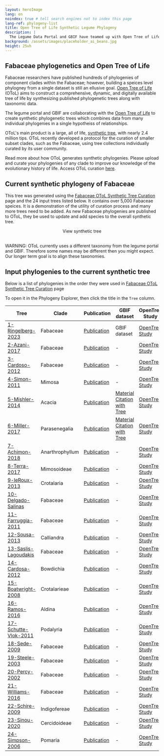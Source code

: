 ```yaml
---
layout: heroImage
lang: en
noindex: true # tell search engines not to index this page
lang-ref: phylogeny-list
title: Open Tree of Life Synthetic Legume Phylogeny
description: |
  The Legume Data Portal and GBIF have teamed up with Open Tree of Life (OToL) to create a curated synthetic phylogeny of the legume family. 
background: /assets/images/placeholder_ai_beans.jpg
height: 25vh
---
```


## Fabaceae phylogenetics and Open Tree of Life

Fabaceae researchers have published hundreds of phylogenies of component clades within the Fabaceae; however, building a speices level phylogney from a single dataset is still an ellusive goal. [Open Tree of Life](https://tree.opentreeoflife.org/about/open-tree-of-life) (OToL) aims to construct a comprehensive, dynamic, and digitally available tree of life by synthesizing published phylogenetic trees along with taxonomic data.

The legume portal and GBIF are collaborating with the [Open Tree of Life](https://tree.opentreeoflife.org/about/open-tree-of-life) to create synthetic phylogenetic trees which combines data from many individual phylogenies in a single hypotheiss of relationships.

OToL's main product is a large, all of life, [synthetic tree](https://tree.opentreeoflife.org/opentree/argus/opentree14.7@ott93302), with nearly 2.4 million tips. OToL recently developed a protocol for the curation of smaller subset clades, such as the Fabaceae, using tree collections individually curated by its user community.

Read more about how OToL generates synthetic phylogenies. Please upload and curate your phylogenies of any clade to improve our knowledge of the evolutionary history of life. Access OToL curation [here](https://tree.opentreeoflife.org/curator).

## Current synthetic phylogeny of Fabaceae

This tree was generated using the [Fabaceae OToL Synthetic Tree Curation](https://tree.opentreeoflife.org/curator/collection/view/acaciamulga/fabaceae) page and the 24 input trees listed below. It contains over 5,000 Fabaceae speices. It is a demonstration of the utility of curation process and many more trees need to be added.  As new Fabaceae phylogenies are published to OToL, they be used to update and add species to the overall synthetic tree.

<div class="feature-cta" align="center"><a href="/phylogeny/explore?tree=OToL-synthetic-tree" class="button is-primary" style="text-decoration: none;" >View synthetic tree</a></div>
<br />

WARNING: OToL currently uses a different taxonomy from the legume portal and GBIF.  Therefore some names may be different then you might expect. Our longer term goal is to align these taxonomies.

## Input phylogenies to the current synthetic tree 
Below is a list of phylogenies in the order they were used in [Fabaceae OToL Synthetic Tree Curation](https://tree.opentreeoflife.org/curator/collection/view/acaciamulga/fabaceae) page

To open it in the Phylogeny Explorer, then click the title in the `Tree` column. 

Tree         | Clade              | Publication     | GBIF dataset  |   OpenTree Study
-------------|------------------- |------------     |-------------  |--------------- 
[1-Ringelberg-2023](../explore?tree=1-Ringelberg-2023) | Fabaceae | [Publication](https://www.science.org/doi/10.1126/sciadv.ade4954)     | GBIF dataset          |   [OpenTree Study](https://tree.opentreeoflife.org/curator/study/view/ot_2227/?tab=home)
[2-Azani-2017](../explore?tree=2-Azani-2017) | Fabaceae | [Publication](https://onlinelibrary.wiley.com/doi/abs/10.12705/661.3)    | -          |   [OpenTree Study](https://tree.opentreeoflife.org/curator/study/view/ot_1050/?tab=home)
[3-Cardoso-2012](../explore?tree=3-Cardoso-2012) | Fabaceae | [Publication](https://bsapubs.onlinelibrary.wiley.com/doi/full/10.3732/ajb.1200380)     | -          |   [OpenTree Study](https://tree.opentreeoflife.org/curator/study/view/pg_2057/?tab=home)
[4-Simon-2011](../explore?tree=4-Simon-2011) | Mimosa | [Publication](https://bsapubs.onlinelibrary.wiley.com/doi/full/10.3732/ajb.1000520)     | -          |   [OpenTree Study](https://tree.opentreeoflife.org/curator/study/view/pg_293/?tab=home)
[5-Mishler-2014](../explore?tree=5-Mishler-2014) | Acacia | [Publication](https://www.nature.com/articles/ncomms5473)     | [Material Citation with Tree](https://www.gbif-uat.org/dataset/835f3657-083c-44f8-b9d7-e150e3037ca1)          |   [OpenTree Study](https://tree.opentreeoflife.org/curator/study/view/ot_303/?tab=home)
[6-Miller-2017](../explore?tree=6-Miller-2017) | Parasenegalia  | [Publication](https://doi.org/10.1600/036364417X696140)     | [Material Citation with Tree](https://www.gbif-uat.org/dataset/4e14c059-73f7-4a92-8e93-a425c3f8a8f7)   |   [OpenTree Study](https://tree.opentreeoflife.org/curator/study/view/ot_1229/?tab=home)
[7-Achimon-2018](../explore?tree=7-Achimon-2018) | Anarthrophyllum | [Publication](https://link.springer.com/article/10.1007/s13127-017-0355-1)     | -          |   [OpenTree Study](https://tree.opentreeoflife.org/curator/study/view/ot_1228/?tab=home)
[8-Terra-2017](../explore?tree=8-Terra-2018) | Mimosoideae | [Publication](https://doi.org/10.1600/036364417X696122)     | -         |   [OpenTree Study](https://tree.opentreeoflife.org/curator/study/view/ot_1881/?tab=home)
[9-leRoux-2013](../explore?tree=9-leRoux-2013) | Crotalaria | [Publication](https://doi.org/10.1600/036364413X670296)     | -  |   [OpenTree Study](https://tree.opentreeoflife.org/curator/study/view/pg_2051/?tab=home)
[10-Delgado-Salinas](../explore?tree=10-Delgado-Salinas) | Fabaceae | [Publication](https://bsapubs.onlinelibrary.wiley.com/doi/10.3732/ajb.1100069)     | -          |   [OpenTree Study](https://tree.opentreeoflife.org/curator/study/view/pg_548/?tab=home)
[11-Farruggia-2011](../explore?tree=11-Farruggia-2011) | Fabaceae | [Publication](https://link.springer.com/article/10.1007/s12228-011-9189-x)     | -          |   [OpenTree Study](https://tree.opentreeoflife.org/curator/study/view/pg_590/?tab=home)
[12-Sousa-2013](../explore?tree=12-Sousa-2013) | Calliandra | [Publication](https://tree.opentreeoflife.org/curator/study/view/pg_2912/?tab=home)     | -          |   [OpenTree Study](https://onlinelibrary.wiley.com/doi/abs/10.12705/626.2)
[13-Saslis-Lagoudakis](../explore?tree=13-Saslis-Lagoudakis) | Fabaceae | [Publication](https://bsapubs.onlinelibrary.wiley.com/doi/full/10.3732/ajb.0800101)     | -          |   [OpenTree Study](https://tree.opentreeoflife.org/curator/study/view/pg_1862/?tab=home)
[14-Cardosa-2012](../explore?tree=14-Cardosa-2012) | Bowdichia | [Publication](https://www.ingentaconnect.com/content/iapt/tax/2012/00000061/00000005/art00012)     | -          |   [OpenTree Study](https://tree.opentreeoflife.org/curator/study/view/pg_2055/?tab=home)
[15-Boatwright-2008](../explore?tree=15-Boatwright-2008) | Crotalarieae | [Publication](https://www.ingentaconnect.com/content/aspt/sb/2008/00000033/00000004/art00013)     | -          |   [OpenTree Study](https://tree.opentreeoflife.org/curator/study/view/pg_58/?tab=home)
[16-Ramos-2016](../explore?tree=16-Ramos-2016) | Aldina | [Publication](https://www.sciencedirect.com/science/article/pii/S1055790315003966?via%3Dihub)     | -          |   [OpenTree Study](https://tree.opentreeoflife.org/curator/study/view/ot_1443/?tab=home)
[17-Schutte-Vlok-2011](../explore?tree=17-Schutte-Vlok-2011) | Podalyria | [Publication](https://www.ingentaconnect.com/content/aspt/sb/2011/00000036/00000003/art00011)     | -          |   [OpenTree Study](https://tree.opentreeoflife.org/curator/study/view/pg_2077/?tab=home)
[18-Sede-2009](../explore?tree=18-Sede-2009) | Fabaceae | [Publication](https://www.science.org/doi/10.1126/sciadv.ade4954)     | -          |   [OpenTree Study](https://tree.opentreeoflife.org/curator/study/view/ot_2227/?tab=home)
[19-Steele-2003](../explore?tree=19-Steele-2003) | Fabaceae | [Publication](https://www.science.org/doi/10.1126/sciadv.ade4954)     | -          |   [OpenTree Study](https://tree.opentreeoflife.org/curator/study/view/ot_2227/?tab=home)
[20-Percy-2002](../explore?tree=20-Percy-2002) | Fabaceae | [Publication]( https://doi.org/10.3732/ajb.89.5.854)     | -          |   [OpenTree Study](https://tree.opentreeoflife.org/curator/study/view/pg_596/?tab=home)
[21-Williams-2016](../explore?tree=21-Williams-2016) | Fabaceae | [Publication](https://www.science.org/doi/10.1126/sciadv.ade4954)     | -          |   [OpenTree Study](https://tree.opentreeoflife.org/curator/study/view/ot_2227/?tab=home)
[22-Schire-2009](../explore?tree=22-Schire-2009) | Indigofereae | [Publication](https://bsapubs.onlinelibrary.wiley.com/doi/full/10.3732/ajb.0800185)     | -          |   [OpenTree Study](https://tree.opentreeoflife.org/curator/study/view/pg_270/?tab=home)
[23-Sinou-2020](../explore?tree=23-Sinou-2020) | Cercidoideae | [Publication](https://onlinelibrary.wiley.com/doi/10.1002/tax.12207)     | -          |   [OpenTree Study](https://tree.opentreeoflife.org/curator/study/view/ot_1987/?tab=home)
[24-Simpson-2006](../explore?tree=24-Simpson-2006) | Pomaria | [Publication](https://www.ingentaconnect.com/content/aspt/sb/2006/00000031/00000004/art00011)     | -          |   [OpenTree Study](https://tree.opentreeoflife.org/curator/study/view/pg_138/?tab=home)
